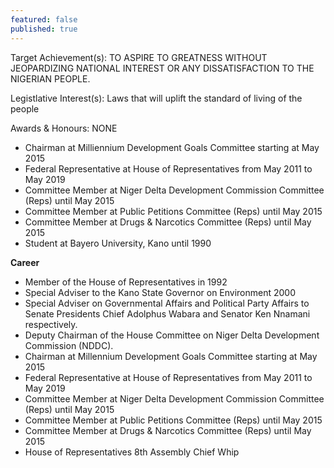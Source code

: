 ```yaml
---
featured: false
published: true
---
```

Target Achievement(s): TO ASPIRE TO GREATNESS WITHOUT JEOPARDIZING NATIONAL INTEREST OR ANY
DISSATISFACTION TO THE NIGERIAN PEOPLE.

Legistlative Interest(s): Laws that will uplift the standard of living of the people

Awards & Honours: NONE

* Chairman at Milliennium Development Goals Committee starting at May 2015
* Federal Representative at House of Representatives from May 2011 to May 2019
* Committee Member at Niger Delta Development Commission Committee (Reps) until May 2015
* Committee Member at Public Petitions Committee (Reps) until May 2015
* Committee Member at Drugs & Narcotics Committee (Reps) until May 2015
* Student at Bayero University, Kano until 1990

**Career**
- Member of the House of Representatives in 1992
- Special Adviser to the Kano State Governor on Environment 2000
- Special Adviser on Governmental Affairs and Political Party Affairs to Senate Presidents Chief Adolphus Wabara and Senator Ken Nnamani respectively.
- Deputy Chairman of the House Committee on Niger Delta Development Commission (NDDC).
- Chairman at Millennium Development Goals Committee starting at May 2015
- Federal Representative at House of Representatives from May 2011 to May 2019
- Committee Member at Niger Delta Development Commission Committee (Reps) until May 2015
- Committee Member at Public Petitions Committee (Reps) until May 2015
- Committee Member at Drugs & Narcotics Committee (Reps) until May 2015
- House of Representatives 8th Assembly Chief Whip


